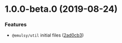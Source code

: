 # 1.0.0-beta.0 (2019-08-24)


### Features

* `@emulsy/util` initial files ([2ad0cb3](https://github.com/gavar/emulsy/commit/2ad0cb3))
